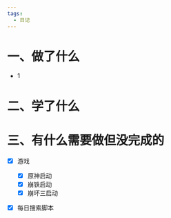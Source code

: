 ```yaml
---
tags:
  - 日记
---
```



# 一、做了什么

- 1


# 二、学了什么




# 三、有什么需要做但没完成的
- [x] 游戏
	- [x] 原神启动
	- [x] 崩铁启动
	- [x] 崩坏三启动
- [x] 每日搜索脚本

